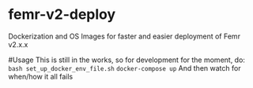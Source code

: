 # femr-v2-deploy
Dockerization and OS Images for faster and easier deployment of Femr v2.x.x

#Usage
This is still in the works, so for development for the moment, do: 
`bash set_up_docker_env_file.sh`
`docker-compose up`
And then watch for when/how it all fails